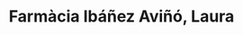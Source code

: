 ---
title: "Farmàcia Ibáñez Aviñó, Laura"
url: /sant-gregori/farmacia-ibanez-avino-laura/
shop: Drogerie
---
